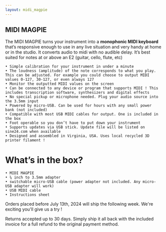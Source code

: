 ```yaml
---
layout: midi_magpie
---
```


## MIDI MAGPIE
The MIDI MAGPIE turns your instrument into a **monophonic MIDI keyboard** that’s responsive enough to use in any live situation and very handy at home or in the studio. It converts audio to midi with no audible delay. It’s best suited for notes at or above an E2 (guitar, cello, flute, etc)
      
    • Simple calibration for your instrument in under a minute
    • The loudness (amplitude) of the note corresponds to what you play. This can be adjusted. For example you could choose to output MIDI values 0-127, 30-127, or even always 127
    • Monitor the outputted MIDI values on the screen 
    • Can be connected to any device or program that supports MIDI ! This includes transcription software, synthesizers and digital effects 
    • No special pickup or microphone needed. Plug your audio source into the 3.5mm input
    • Powered by micro-USB. Can be used for hours with any small power bank (not included)
    • Compatible with most USB MIDI cables for output. One is included in the box
    • Foot operable so you don’t have to put down your instrument
    • Supports updates via USB stick. Update file will be listed on sine24.com when available 
    • Designed and assembled in Virginia, USA. Uses local recycled 3D printer filament !

# What’s in the box?
    • MIDI MAGPIE
    • ¼ inch to 3.5mm adapter
    • switchable micro-USB cable (power adapter not included. Any micro-USB adapter will work)
    • USB MIDI cable 
    • Instructions sheet

Orders placed before July 13th, 2024 will ship the following week. We're exciting you'll give us a try !


Returns accepted up to 30 days. Simply ship it all back with the included invoice for a full refund to the original payment method.
